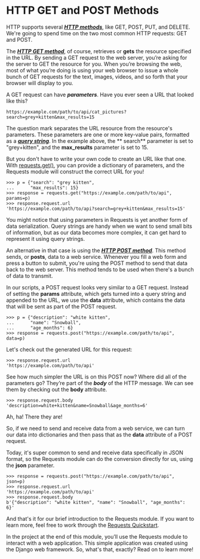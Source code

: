 # HTTP GET and POST Methods

HTTP supports several ***[HTTP methods](https://tools.ietf.org/html/rfc7231#section-4.3)***, like GET, POST, PUT, and
DELETE. We're going to spend time on the two most common HTTP requests: GET and POST.

The ***[HTTP GET method](https://tools.ietf.org/html/rfc7231#section-4.3.1)***, of course, retrieves or **gets** the
resource specified in the URL. By sending a GET request to the web server, you’re asking for the server to GET the
resource for you. When you’re browsing the web, most of what you’re doing is using your web browser to issue a whole
bunch of GET requests for the text, images, videos, and so forth that your browser will display to you.

A GET request can have ***parameters***. Have you ever seen a URL that looked like this?

```
https://example.com/path/to/api/cat_pictures?search=grey+kitten&max_results=15
```

The question mark separates the URL resource from the resource's parameters. These parameters are one or more key-value
pairs, formatted as a ***[query string](https://en.wikipedia.org/wiki/Query_string)***. In the example above, the **
search** parameter is set to "grey+kitten", and the **max_results** parameter is set to 15.

But you don't have to write your own code to create an URL like that one.
With [requests.get()](https://requests.readthedocs.io/en/master/api/#requests.get), you can provide a dictionary of
parameters, and the Requests module will construct the correct URL for you!

```
>>> p = {"search": "grey kitten",
...      "max_results": 15}
>>> response = requests.get("https://example.com/path/to/api", params=p)
>>> response.request.url
'https://example.com/path/to/api?search=grey+kitten&max_results=15'
```

You might notice that using parameters in Requests is yet another form of data serialization. Query strings are handy
when we want to send small bits of information, but as our data becomes more complex, it can get hard to represent it
using query strings.

An alternative in that case is using the ***[HTTP POST method](https://tools.ietf.org/html/rfc7231#section-4.3.3)***.
This method sends, or **posts**, data to a web service. Whenever you fill a web form and press a button to submit,
you're using the POST method to send that data back to the web server. This method tends to be used when there's a bunch
of data to transmit.

In our scripts, a POST request looks very similar to a GET request. Instead of setting the **params** attribute, which
gets turned into a query string and appended to the URL, we use the **data** attribute, which contains the data that
will be sent as part of the POST request.

```
>>> p = {"description": "white kitten",
...      "name": "Snowball",
...      "age_months": 6}
>>> response = requests.post("https://example.com/path/to/api", data=p)
```

Let's check out the generated URL for this request:

```
>>> response.request.url
'https://example.com/path/to/api'
```

See how much simpler the URL is on this POST now? Where did all of the parameters go? They’re part of the ***body*** of
the HTTP message. We can see them by checking out the **body** attribute.

```
>>> response.request.body
'description=white+kitten&name=Snowball&age_months=6'
```

Ah, ha! There they are!

So, if we need to send and receive data from a web service, we can turn our data into dictionaries and then pass that as
the **data** attribute of a POST request.

Today, it's super common to send and receive data specifically in JSON format, so the Requests module can do the
conversion directly for us, using the **json** parameter.

```
>>> response = requests.post("https://example.com/path/to/api", json=p)
>>> response.request.url
'https://example.com/path/to/api'
>>> response.request.body
b'{"description": "white kitten", "name": "Snowball", "age_months": 6}' 
```

And that's it for our brief introduction to the Requests module. If you want to learn more, feel free to work through
the [Requests Quickstart](https://requests.readthedocs.io/en/master/user/quickstart/).

In the project at the end of this module, you’ll use the Requests module to interact with a web application. This simple
application was created using the Django web framework. So, what's that, exactly? Read on to learn more!
